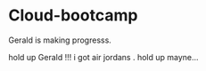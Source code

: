 # Cloud-bootcamp

Gerald is making progresss. 

hold up Gerald !!! i got air jordans . hold up mayne...
